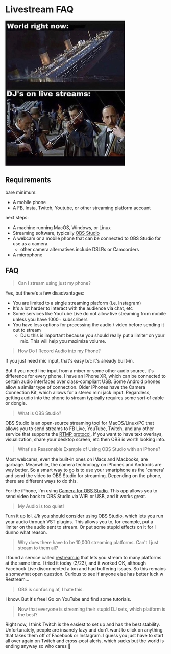 # Livestream FAQ

![Image of Streaming](streaming.jpg)

## Requirements

bare minimum:

- A mobile phone
- A FB, Insta, Twitch, Youtube, or other streaming platform account

next steps:

- A machine running MacOS, Windows, or Linux
- Streaming software, typically [OBS Studio](https://obsproject.com/)
- A webcam or a mobile phone that can be connected to OBS Studio for use as a camera.
  - other camera alternatives include DSLRs or Camcorders
- A microphone

## FAQ

> Can I stream using just my phone?

Yes, but there's a few disadvantages:

- You are limited to a single streaming platform (i.e. Instagram)
- It's a lot harder to interact with the audience via chat, etc
- Some services like YouTube Live do not allow live streaming from mobile unless you have 1000+ subscribers
- You have less options for processing the audio / video before sending it out to stream
  - DJs: this is important because you should really put a limiter on your mix. This will help you maximize volume.

> How Do I Record Audio into my Phone?

If you just need mic input, that's easy b/c it's already built-in.

But if you need line input from a mixer or some other audio source, it's difference for every phone. I have an iPhone XR, which can be connected to certain audio interfaces over class-compliant USB. Some Android phones allow a similar type of connection. Older iPhones have the Camera Connection Kit, which allows for a stereo mini jack input. Regardless, getting audio into the phone to stream typically requires some sort of cable or dongle.

> What is OBS Studio?

OBS Studio is an open-source streaming tool for MacOS/Linux/PC that allows you to send streams to FB Live, YouTube, Twitch, and any other service that supports the [RTMP protocol](https://en.wikipedia.org/wiki/Real-Time_Messaging_Protocol). If you want to have text overlays, visualization, share your desktop screen, etc then OBS is worth looking into.

> What's a Reasonable Example of Using OBS Studio with an iPhone?

Most webcams, even the built-in ones on iMacs and Macbooks, are garbage. Meanwhile, the camera technology on iPhones and Androids are way better. So a smart way to go is to use your smartphone as the 'camera' and send the video to OBS Studio for streaming. Depending on the phone, there are different ways to do this.

For the iPhone, I'm using [Camera for OBS Studio](https://obs.camera/). This app allows you to send video back to OBS Studio via WiFi or USB, and it works great.

> My Audio is too quiet!

Turn it up lol. J/k you should consider using OBS Studio, which lets you run your audio through VST plugins. This allows you to, for example, put a limiter on the audio sent to stream. Or put some stupid effects on it for I dunno what reason.

> Why does there have to be 10,000 streaming platforms. Can't I just stream to them all?

I found a service called [restream.io](https://www.restream.io) that lets you stream to many platforms at the same time. I tried it today (3/23), and it worked OK, although Facebook Live disconnected a ton and had buffering issues. So this remains a somewhat open question. Curious to see if anyone else has better luck w Restream...

> OBS is confusing af, I hate this.

I know. But it's free! Go on YouTube and find some tutorials.

> Now that everyone is streaming their stupid DJ sets, which platform is the best?

Right now, I think Twitch is the easiest to set up and has the best stability. Unfortunately, people are insanely lazy and don't want to click on anything that takes them off of Facebook or Instagram. I guess you just have to start all over again on Twitch and cross-post alerts, which sucks but the world is ending anyway so who cares 🗽
